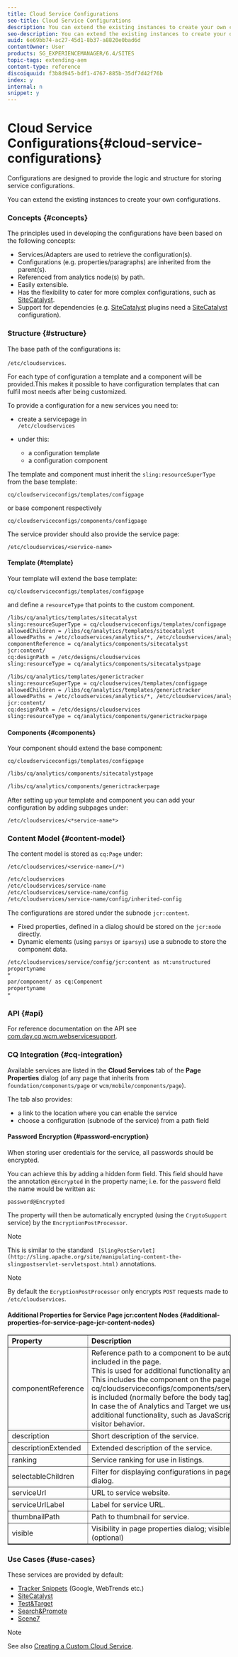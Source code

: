 ```yaml
---
title: Cloud Service Configurations
seo-title: Cloud Service Configurations
description: You can extend the existing instances to create your own configurations
seo-description: You can extend the existing instances to create your own configurations
uuid: 6e69bb74-ac27-45d1-8b37-a8820e0bad6d
contentOwner: User
products: SG_EXPERIENCEMANAGER/6.4/SITES
topic-tags: extending-aem
content-type: reference
discoiquuid: f3b8d945-bdf1-4767-885b-35df7d42f76b
index: y
internal: n
snippet: y
---
```


# Cloud Service Configurations{#cloud-service-configurations}

Configurations are designed to provide the logic and structure for storing service configurations.

You can extend the existing instances to create your own configurations.

### Concepts {#concepts}

The principles used in developing the configurations have been based on the following concepts:

* Services/Adapters are used to retrieve the configuration(s).
* Configurations (e.g. properties/paragraphs) are inherited from the parent(s).
* Referenced from analytics node(s) by path.
* Easily extensible.
* Has the flexibility to cater for more complex configurations, such as [SiteCatalyst](../../../sites/administering/using/marketing-cloud.md#integratingwithsitecatalyst).
* Support for dependencies (e.g. [SiteCatalyst](../../../sites/administering/using/marketing-cloud.md#integratingwithsitecatalyst) plugins need a [SiteCatalyst](../../../sites/administering/using/marketing-cloud.md#integratingwithsitecatalyst) configuration).

### Structure {#structure}

The base path of the configurations is:

`/etc/cloudservices`.

For each type of configuration a template and a component will be provided.This makes it possible to have configuration templates that can fulfil most needs after being customized.

To provide a configuration for a new services you need to:

* create a servicepage in  
  `/etc/cloudservices`

* under this:

    * a configuration template
    * a configuration component

The template and component must inherit the `sling:resourceSuperType` from the base template:

`cq/cloudserviceconfigs/templates/configpage`

or base component respectively

`cq/cloudserviceconfigs/components/configpage`

The service provider should also provide the service page:

`/etc/cloudservices/<service-name>`

#### Template {#template}

Your template will extend the base template:

`cq/cloudserviceconfigs/templates/configpage`

and define a `resourceType` that points to the custom component.

```xml
/libs/cq/analytics/templates/sitecatalyst
sling:resourceSuperType = cq/cloudserviceconfigs/templates/configpage
allowedChildren = /libs/cq/analytics/templates/sitecatalyst
allowedPaths = /etc/cloudservices/analytics/*, /etc/cloudservices/analytics/.*
componentReference = cq/analytics/components/sitecatalyst
jcr:content/
cq:designPath = /etc/designs/cloudservices
sling:resourceType = cq/analytics/components/sitecatalystpage

/libs/cq/analytics/templates/generictracker
sling:resourceSuperType = cq/cloudservices/templates/configpage
allowedChildren = /libs/cq/analytics/templates/generictracker
allowedPaths = /etc/cloudservices/analytics/*, /etc/cloudservices/analytics/.*
jcr:content/
cq:designPath = /etc/designs/cloudservices
sling:resourceType = cq/analytics/components/generictrackerpage

```

#### Components {#components}

Your component should extend the base component:

`cq/cloudserviceconfigs/templates/configpage`

```xml
/libs/cq/analytics/components/sitecatalystpage

/libs/cq/analytics/components/generictrackerpage

```

After setting up your template and component you can add your configuration by adding subpages under:

`/etc/cloudservices/<*service-name*>`

### Content Model {#content-model}

The content model is stored as `cq:Page` under:

`/etc/cloudservices/<service-name>(/*)`

```xml
/etc/cloudservices
/etc/cloudservices/service-name
/etc/cloudservices/service-name/config
/etc/cloudservices/service-name/config/inherited-config
```

The configurations are stored under the subnode `jcr:content`.

* Fixed properties, defined in a dialog should be stored on the `jcr:node` directly.
* Dynamic elements (using `parsys` or `iparsys`) use a subnode to store the component data.

```xml
/etc/cloudservices/service/config/jcr:content as nt:unstructured
propertyname
*
par/component/ as cq:Component
propertyname
*
```

### API {#api}

For reference documentation on the API see [com.day.cq.wcm.webservicesupport](/sites/developing/using/reference-materials/javadoc/com/day/cq/wcm/webservicesupport/package-summary).

### CQ Integration {#cq-integration}

Available services are listed in the **Cloud Services** tab of the **Page Properties** dialog (of any page that inherits from `foundation/components/page` or `wcm/mobile/components/page`).

The tab also provides:

* a link to the location where you can enable the service 
* choose a configuration (subnode of the service) from a path field

#### Password Encryption {#password-encryption}

When storing user credentials for the service, all passwords should be encrypted.

You can achieve this by adding a hidden form field. This field should have the annotation `@Encrypted` in the property name; i.e. for the `password` field the name would be written as:

`password@Encrypted`

The property will then be automatically encrypted (using the `CryptoSupport` service) by the `EncryptionPostProcessor`.

>[!NOTE]
>
>This is similar to the standard ` [SlingPostServlet](http://sling.apache.org/site/manipulating-content-the-slingpostservlet-servletspost.html)` annotations.

>[!NOTE]
>
>By default the `EcryptionPostProcessor` only encrypts `POST` requests made to `/etc/cloudservices`.

#### Additional Properties for Service Page jcr:content Nodes {#additional-properties-for-service-page-jcr-content-nodes}

<table border="1" cellpadding="1" cellspacing="0" width="100%"> 
 <tbody> 
  <tr> 
   <td><strong>Property</strong></td> 
   <td><strong>Description</strong></td> 
  </tr> 
  <tr> 
   <td>componentReference</td> 
   <td>Reference path to a component to be automatically included in the page.<br /> This is used for additional functionality and JS inclusions.<br /> This includes the component on the page where<br /> <span class="code"> cq/cloudserviceconfigs/components/servicecomponents</span><br /> is included (normally before the <span class="code">body</span> tag).<br /> In case the of Analytics and Target we use this to include additional functionality, such as JavaScript calls to track visitor behavior.</td> 
  </tr> 
  <tr> 
   <td>description</td> 
   <td>Short description of the service.<br /> </td> 
  </tr> 
  <tr> 
   <td>descriptionExtended</td> 
   <td>Extended description of the service.</td> 
  </tr> 
  <tr> 
   <td>ranking</td> 
   <td>Service ranking for use in listings.</td> 
  </tr> 
  <tr> 
   <td>selectableChildren</td> 
   <td>Filter for displaying configurations in page properties dialog.</td> 
  </tr> 
  <tr> 
   <td>serviceUrl</td> 
   <td>URL to service website.</td> 
  </tr> 
  <tr> 
   <td>serviceUrlLabel</td> 
   <td>Label for service URL.</td> 
  </tr> 
  <tr> 
   <td>thumbnailPath</td> 
   <td>Path to thumbnail for service.</td> 
  </tr> 
  <tr> 
   <td>visible</td> 
   <td>Visibility in page properties dialog; visible by default (optional)</td> 
  </tr> 
 </tbody> 
</table>

### Use Cases {#use-cases}

These services are provided by default:

* [Tracker Snippets](../../../sites/administering/using/external-providers.md) (Google, WebTrends etc.)
* [SiteCatalyst](../../../sites/administering/using/marketing-cloud.md#integratingwithsitecatalyst)
* [Test&Target](../../../sites/administering/using/marketing-cloud.md#integratingwithtesttarget)
* [Search&Promote](../../../sites/administering/using/marketing-cloud.md#integratingwithsearchpromote)
* [Scene7](../../../sites/administering/using/marketing-cloud.md#integratingwithscene7)

>[!NOTE]
>
>See also [Creating a Custom Cloud Service](../../../sites/developing/using/extending-cloud-config-custom-cloud.md).

